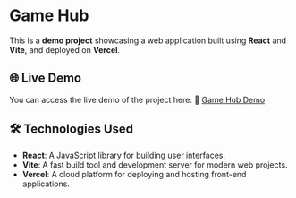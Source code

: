 # Game Hub

This is a **demo project** showcasing a web application built using **React** and **Vite**, and deployed on **Vercel**.

## 🌐 Live Demo
You can access the live demo of the project here:
🔗 [Game Hub Demo](https://game-hub-livid-six.vercel.app/)

## 🛠️ Technologies Used
- **React**: A JavaScript library for building user interfaces.
- **Vite**: A fast build tool and development server for modern web projects.
- **Vercel**: A cloud platform for deploying and hosting front-end applications.

